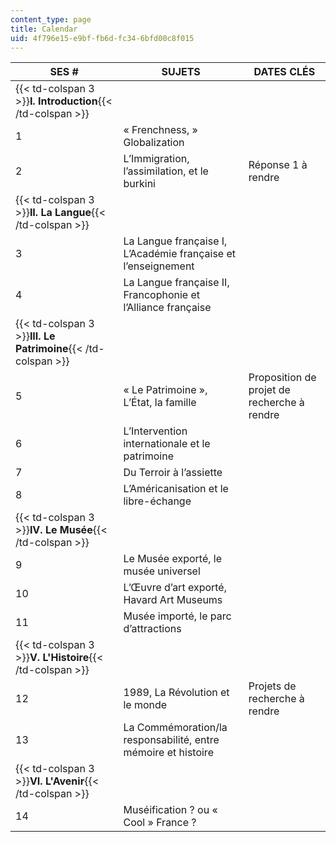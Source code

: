 ```yaml
---
content_type: page
title: Calendar
uid: 4f796e15-e9bf-fb6d-fc34-6bfd00c8f015
---
```


| SES # | SUJETS | DATES CLÉS |
| --- | --- | --- |
| {{< td-colspan 3 >}}**I. Introduction**{{< /td-colspan >}} |||
| 1 | « Frenchness, » Globalization | &nbsp; |
| 2 | L’Immigration, l’assimilation, et le burkini | Réponse 1 à rendre |
| {{< td-colspan 3 >}}**II. La Langue**{{< /td-colspan >}} |||
| 3 | La Langue française I, L’Académie française et l’enseignement | &nbsp; |
| 4 | La Langue française II, Francophonie et l’Alliance française | &nbsp; |
| {{< td-colspan 3 >}}**III. Le Patrimoine**{{< /td-colspan >}} |||
| 5 | « Le Patrimoine », L’État, la famille | Proposition de projet de recherche à rendre |
| 6 | L’Intervention internationale et le patrimoine | &nbsp; |
| 7 | Du Terroir à l’assiette | &nbsp; |
| 8 | L’Américanisation et le libre-échange | &nbsp; |
| {{< td-colspan 3 >}}**IV. Le Musée**{{< /td-colspan >}} |||
| 9 | Le Musée exporté, le musée universel | &nbsp; |
| 10 | L’Œuvre d’art exporté, Havard Art Museums | &nbsp; |
| 11 | Musée importé, le parc d’attractions | &nbsp; |
| {{< td-colspan 3 >}}**V. L'Histoire**{{< /td-colspan >}} |||
| 12 | 1989, La Révolution et le monde | Projets de recherche à rendre |
| 13 | La Commémoration/la responsabilité, entre mémoire et histoire | &nbsp; |
| {{< td-colspan 3 >}}**VI. L'Avenir**{{< /td-colspan >}} |||
| 14 | Muséification ? ou « Cool » France ? |